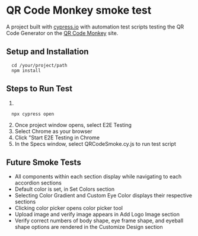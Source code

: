 # QR Code Monkey smoke test

A project built with [cypress.io](https://docs.cypress.io/) with automation test scripts testing the QR Code Generator on the [QR Code Monkey](https://www.qrcode-monkey.com/) site.

## Setup and Installation
```
  cd /your/project/path
  npm install
```

## Steps to Run Test
1. 
```
  npx cypress open
```
2. Once project window opens, select E2E Testing
3. Select Chrome as your browser
4. Click "Start E2E Testing in Chrome
5. In the Specs window, select QRCodeSmoke.cy.js to run test script

## Future Smoke Tests

- All components within each section display while navigating to each accordion sections
- Default color is set, in Set Colors section
- Selecting Color Gradient and Custom Eye Color displays their respective sections
- Clicking color picker opens color picker tool
- Upload image and verify image appears in Add Logo Image section
- Verify correct numbers of body shape, eye frame shape, and eyeball shape options are rendered in the Customize Design section
